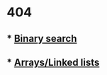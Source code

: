 # 404
## * [Binary search](https://github.com/kadirovgm/grokking_algs/blob/main/grokking_algs/binary_search.md)
## * [Arrays/Linked lists](https://github.com/kadirovgm/grokking_algs/blob/main/grokking_algs/big_O_arrays_or_lists.md)
